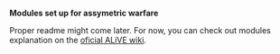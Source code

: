 **Modules set up for assymetric warfare**

Proper readme might come later. For now, you can check out modules explanation on the [oficial ALiVE wiki](http://alivemod.com/wiki/index.php/Insurgency).